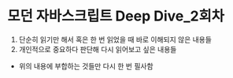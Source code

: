 # 모던 자바스크립트 Deep Dive_2회차
1. 단순히 읽기만 해서 혹은 한 번 읽었을 때 바로 이해되지 않은 내용들
2. 개인적으로 중요하다 판단해 다시 읽어보고 싶은 내용들
- 위의 내용에 부합하는 것들만 다시 한 번 필사함